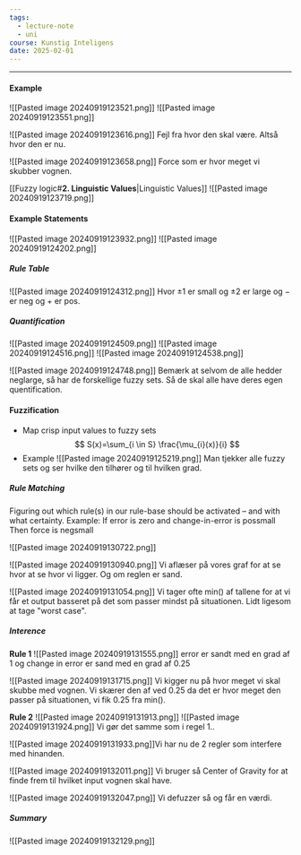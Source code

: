 ```yaml
---
tags:
  - lecture-note
  - uni
course: Kunstig Inteligens
date: 2025-02-01
---
```

--- 
#### Example

![[Pasted image 20240919123521.png]]
![[Pasted image 20240919123551.png]]

![[Pasted image 20240919123616.png]]
Fejl fra hvor den skal være. Altså hvor den er nu.

![[Pasted image 20240919123658.png]]
Force som er hvor meget vi skubber vognen.

[[Fuzzy logic#**2. Linguistic Values**|Linguistic Values]]
![[Pasted image 20240919123719.png]]

#### Example Statements
![[Pasted image 20240919123932.png]]
![[Pasted image 20240919124202.png]]

##### Rule Table
![[Pasted image 20240919124312.png]]
Hvor $\pm 1$ er small og $\pm 2$ er large og $-$ er neg og $+$ er pos.

##### Quantification
![[Pasted image 20240919124509.png]]
![[Pasted image 20240919124516.png]]
![[Pasted image 20240919124538.png]]


![[Pasted image 20240919124748.png]]
Bemærk at selvom de alle hedder neglarge, så har de forskellige fuzzy sets. Så de skal alle have deres egen quentification.

#### Fuzzification

* Map crisp input values to fuzzy sets
$$
S(x)=\sum_{i \in S} \frac{\mu_{i}(x)}{i}
$$
* Example
![[Pasted image 20240919125219.png]]
Man tjekker alle fuzzy sets og ser hvilke den tilhører og til hvilken grad.

##### Rule Matching
Figuring out which rule(s) in our rule-base should be
activated – and with what certainty.
Example:
	If error is zero and change-in-error is possmall Then force is negsmall

![[Pasted image 20240919130722.png]]


![[Pasted image 20240919130940.png]]
Vi aflæser på vores graf for at se hvor at se hvor vi ligger. Og om reglen er sand.

![[Pasted image 20240919131054.png]]
Vi tager ofte min() af tallene for at vi får et output basseret på det som passer mindst på situationen. Lidt ligesom at tage "worst case".

##### Interence

**Rule 1**
![[Pasted image 20240919131555.png]]
error er sandt med en grad af 1 og change in error er sand med en grad af 0.25

![[Pasted image 20240919131715.png]]
Vi kigger nu på hvor meget vi skal skubbe med vognen. Vi skærer den af ved 0.25 da det er hvor meget den passer på situationen, vi fik 0.25 fra min().

**Rule 2**
![[Pasted image 20240919131913.png]]
![[Pasted image 20240919131924.png]]
Vi gør det samme som i regel 1..

![[Pasted image 20240919131933.png]]Vi har nu de 2 regler som interfere med hinanden.

![[Pasted image 20240919132011.png]]
Vi bruger så Center of Gravity for at finde frem til hvilket input vognen skal have.

![[Pasted image 20240919132047.png]]
Vi defuzzer så og får en værdi.


##### Summary
![[Pasted image 20240919132129.png]]
